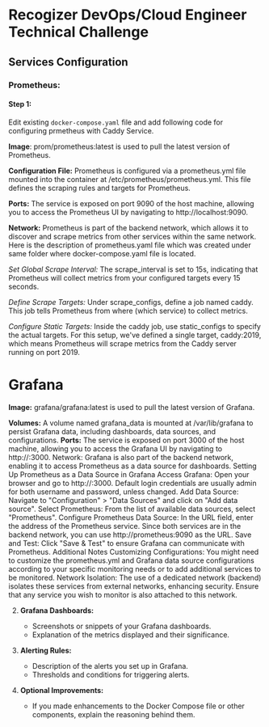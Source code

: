 # Recogizer DevOps/Cloud Engineer Technical Challenge

## Services Configuration
### Prometheus:

#### Step 1:

Edit existing `docker-compose.yaml` file and add following code for configuring prmetheus with Caddy Service.


  
**Image**: prom/prometheus:latest is used to pull the latest version of Prometheus.

**Configuration File:** Prometheus is configured via a prometheus.yml file mounted into the container at /etc/prometheus/prometheus.yml. This file defines the scraping rules and targets for Prometheus.

**Ports:** The service is exposed on port 9090 of the host machine, allowing you to access the Prometheus UI by navigating to http://localhost:9090.

**Network:** Prometheus is part of the backend network, which allows it to discover and scrape metrics from other services within the same network. Here is the description of prometheus.yaml file which was created under same folder where docker-compose.yaml file is located.

*Set Global Scrape Interval:*
The scrape_interval is set to 15s, indicating that Prometheus will collect metrics from your configured targets every 15 seconds.

*Define Scrape Targets:*
Under scrape_configs, define a job named caddy. This job tells Prometheus from where (which service) to collect metrics.

*Configure Static Targets:*
Inside the caddy job, use static_configs to specify the actual targets. For this setup, we've defined a single target, caddy:2019, which means Prometheus will scrape metrics from the Caddy server running on port 2019.



# Grafana
**Image:** grafana/grafana:latest is used to pull the latest version of Grafana.

**Volumes:** A volume named grafana_data is mounted at /var/lib/grafana to persist Grafana data, including dashboards, data sources, and configurations.
**Ports:** The service is exposed on port 3000 of the host machine, allowing you to access the Grafana UI by navigating to http://<host-ip>:3000.
Network: Grafana is also part of the backend network, enabling it to access Prometheus as a data source for dashboards.
Setting Up Prometheus as a Data Source in Grafana
Access Grafana: Open your browser and go to http://<host-ip>:3000. Default login credentials are usually admin for both username and password, unless changed.
Add Data Source: Navigate to "Configuration" > "Data Sources" and click on "Add data source".
Select Prometheus: From the list of available data sources, select "Prometheus".
Configure Prometheus Data Source: In the URL field, enter the address of the Prometheus service. Since both services are in the backend network, you can use http://prometheus:9090 as the URL.
Save and Test: Click "Save & Test" to ensure Grafana can communicate with Prometheus.
Additional Notes
Customizing Configurations: You might need to customize the prometheus.yml and Grafana data source configurations according to your specific monitoring needs or to add additional services to be monitored.
Network Isolation: The use of a dedicated network (backend) isolates these services from external networks, enhancing security. Ensure that any service you wish to monitor is also attached to this network.

2. **Grafana Dashboards:**
   - Screenshots or snippets of your Grafana dashboards.
   - Explanation of the metrics displayed and their significance.

3. **Alerting Rules:**
   - Description of the alerts you set up in Grafana.
   - Thresholds and conditions for triggering alerts.

4. **Optional Improvements:**
   - If you made enhancements to the Docker Compose file or other components, explain the reasoning behind them.
